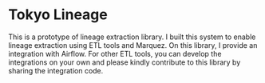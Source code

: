 # Tokyo Lineage
This is a prototype of lineage extraction library. I built this system to enable lineage extraction using ETL tools and Marquez. On this library, I provide an integration with Airflow. For other ETL tools, you can develop the integrations on your own and please kindly contribute to this library by sharing the integration code.